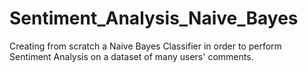 # Sentiment_Analysis_Naive_Bayes
Creating from scratch a Naive Bayes Classifier in order to perform Sentiment Analysis on a dataset of many users' comments.

